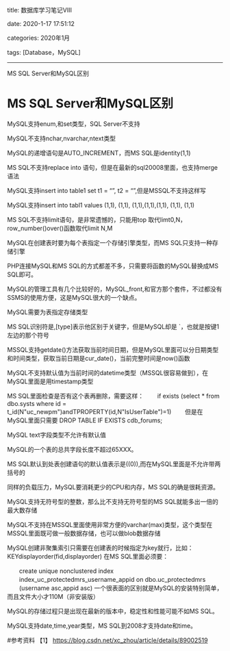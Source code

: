 title: 数据库学习笔记VIII

date: 2020-1-17 17:51:12

categories: 2020年1月

tags: [Database，MySQL]

---

MS SQL Server和MySQL区别  

<!-- more -->

#  MS SQL Server和MySQL区别
MySQL支持enum,和set类型，SQL Server不支持

MySQL不支持nchar,nvarchar,ntext类型

MySQL的递增语句是AUTO_INCREMENT，而MS SQL是identity(1,1)

MS SQL不支持replace into 语句，但是在最新的sql20008里面，也支持merge语法

MySQL支持insert into table1 set t1 = “”, t2 = “”,但是MSSQL不支持这样写

MySQL支持insert into tabl1 values (1,1), (1,1), (1,1),(1,1),(1,1), (1,1), (1,1)

MS SQL不支持limit语句，是非常遗憾的，只能用top 取代limt0,N，row_number()over()函数取代limit N,M

MySQL在创建表时要为每个表指定一个存储引擎类型，而MS SQL只支持一种存储引擎

PHP连接MySQL和MS SQL的方式都差不多，只需要将函数的MySQL替换成MS SQL即可。

MySQL的管理工具有几个比较好的，MySQL_front,和官方那个套件，不过都没有SSMS的使用方便，这是MySQL很大的一个缺点。

MySQL需要为表指定存储类型

MS SQL识别符是,[type]表示他区别于关键字，但是MySQL却是 `，也就是按键1左边的那个符号

MSSQL支持getdate()方法获取当前时间日期，但是MySQL里面可以分日期类型和时间类型，获取当前日期是cur_date()，当前完整时间是now()函数

MySQL不支持默认值为当前时间的datetime类型（MSSQL很容易做到），在MySQL里面是用timestamp类型

MS SQL里面检查是否有这个表再删除，需要这样：
    　　if exists (select * from dbo.systs
    where id = t_id(N"uc_newpm")andTPROPERTY(id,N"IsUserTable")=1)
　　但是在MySQL里面只需要 DROP TABLE IF EXISTS cdb_forums;

MySQL text字段类型不允许有默认值

MySQL的一个表的总共字段长度不超过65XXX。

MS SQL默认到处表创建语句的默认值表示是((0)),而在MySQL里面是不允许带两括号的

同样的负载压力，MySQL要消耗更少的CPU和内存，MS SQL的确是很耗资源。

MySQL支持无符号型的整数，那么比不支持无符号型的MS SQL就能多出一倍的最大数存储

MySQL不支持在MSSQL里面使用非常方便的varchar(max)类型，这个类型在MSSQL里面既可做一般数据存储，也可以做blob数据存储

MySQL创建非聚集索引只需要在创建表的时候指定为key就行，比如：KEYdisplayorder(fid,displayorder) 在MS SQL里面必须要：

  　　create unique nonclustered index
  　　index_uc_protectedmrs_username_appid on dbo.uc_protectedmrs
  　　(username asc,appid asc)
一个很表面的区别就是MySQL的安装特别简单，而且文件大小才110M（非安装版）

MySQL的存储过程只是出现在最新的版本中，稳定性和性能可能不如MS SQL。

MySQL支持date,time,year类型，MS SQL到2008才支持date和time。



#参考资料
【1】 https://blog.csdn.net/xc_zhou/article/details/89002519
